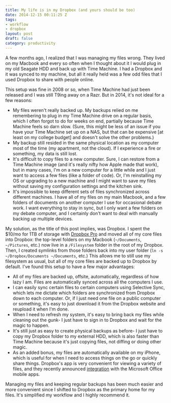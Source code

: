 ```yaml
---
title: My life is in my Dropbox (and yours should be too)
date: 2014-12-15 00:11:25 Z
tags:
- workflow
- dropbox
layout: post
draft: false
category: productivity
---
```


A few months ago, I realized that I was managing my files wrong. They lived on my Macbook and every so often when I thought about it I would plug in my old Seagate HDD and back up with Time Machine. I had a Dropbox and it was synced to my machine, but all it really held was a few odd files that I used Dropbox to share with people online. 

This setup was fine in 2008 or so, when Time Machine had just been released and I was still T9ing away on a Razr. But in 2014, it's not ideal for a few reasons:

* My files weren't really backed up. My backups relied on me remembering to plug in my Time Machine drive on a regular basis, which I often forgot to do for weeks on end, partially because Time Machine feels so darn slow. (Sure, this might be less of an issue if you have your Time Machine set up on a NAS, but that can be expensive [at least on my college budget] and doesn't solve the other problems.)
* My backup still resided in the same physical location as my computer most of the time (my apartment, not the cloud). If I experience a fire or something, my data is still lost.
* It's difficult to copy files to a new computer. Sure, I can restore from a Time Machine image (and it's really nifty how Apple made that work), but in many cases, I'm on a new computer for a little while and I just want to access a few files (like a folder of code). Or, I'm reinstalling my OS or upgrading to a new machine and I might want to save my files without saving my configuration settings and the kitchen sink.
* It's impossible to keep different sets of files synchronized across different machines. I have all of my files on my main Macbook, and a few folders of documents on another computer I use for occasional debate work. I want everything to stay in sync, but I only want a few folders on my debate computer, and I certainly don't want to deal with manually backing up multiple devices.

My solution, as the title of this post implies, was Dropbox. I spent the $10/mo for 1TB of storage with [Dropbox Pro](https://www.dropbox.com/upgrade) and moved all of my core files into Dropbox: the top-level folders on my Macbook (`~/Documents`, `~/Pictures`, etc.) now live in a `/Filesystem` folder in the root of my Dropbox. Then, I created symlinks from those folders back into my user folder (`ln -s ~/Dropbox/Documents ~/Documents`, etc.) This allows me to still use my filesystem as usual, but all of my core files are backed up to Dropbox by default. I've found this setup to have a few major advantages:

* All of my files are backed up, offsite, automatically, regardless of how lazy I am. Files are automatically synced across all the computers I use.
* I can easily sync certain files to certain computers using Selective Sync, which lets me dictate which folders are synchronized from Dropbox down to each computer. Or, if I just need one file on a public computer or something, it's easy to just download it from the Dropbox website and reupload it when I'm done.
* When I need to refresh my system, it's easy to bring back my files while cleaning out the gunk- I just have to sign in to Dropbox and wait for the magic to happen.
* It's still just as easy to create physical backups as before- I just have to copy my Dropbox folder to my external HDD, which is also faster than Time Machine because it's just copying files, not diffing or doing other magic.
* As an added bonus, my files are automatically available on my iPhone, which is useful for when I need to access things on the go or quickly share things. Dropbox's app is very convenient for viewing a variety of files, and they recently announced [integration](https://blog.dropbox.com/2014/11/dropbox-microsoft-office-integrations-now-available-on-mobile/) with the Microsoft Office mobile apps.

Managing my files and keeping regular backups has been much easier and more convenient since I shifted to Dropbox as the primary home for my files. It's simplified my workflow and I highly recommend it.
